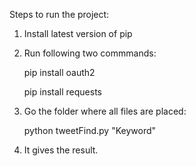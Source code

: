 Steps to run the project: 


1) Install latest version of pip

2) Run following two commmands:

   pip install oauth2
 
   pip install requests


3) Go the folder where all files are placed: 

 
   python  tweetFind.py "Keyword"


4) It gives the result. 

